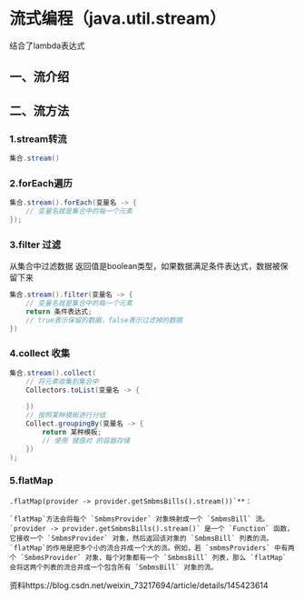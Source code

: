 # 流式编程（java.util.stream）

结合了lambda表达式

## 一、流介绍



## 二、流方法

### 1.stream转流

```java
集合.stream()
```

### 2.forEach遍历

```JAVA
集合.stream().forEach(变量名 -> {
    // 变量名就是集合中的每一个元素
});
```

### 3.filter 过滤
从集合中过滤数据	返回值是boolean类型，如果数据满足条件表达式，数据被保留下来

```java
集合.stream().filter(变量名 -> {
    // 变量名就是集合中的每一个元素
    return 条件表达式;
    // true表示保留的数据，false表示过滤掉的数据
})
```

### 4.collect 收集
```java
集合.stream().collect(
	// 将元素收集到集合中
	Collectors.toList(变量名 -> {
        
	})
	// 按照某种模板进行分组
	Collect.groupingBy(变量名 -> {
		return 某种模板;
		// 使用 键值对 的容器存储
	})
);
```

### 5.flatMap

```
.flatMap(provider -> provider.getSmbmsBills().stream())`**：

`flatMap`方法会将每个 `SmbmsProvider` 对象映射成一个 `SmbmsBill` 流。
`provider -> provider.getSmbmsBills().stream()` 是一个 `Function` 函数，它接收一个 `SmbmsProvider` 对象，然后返回该对象的 `SmbmsBill` 列表的流。
`flatMap`的作用是把多个小的流合并成一个大的流。例如，若 `smbmsProviders` 中有两个 `SmbmsProvider` 对象，每个对象都有一个 `SmbmsBill` 列表，那么 `flatMap` 会将这两个列表的流合并成一个包含所有 `SmbmsBill` 对象的流。
```





资料https://blog.csdn.net/weixin_73217694/article/details/145423614

